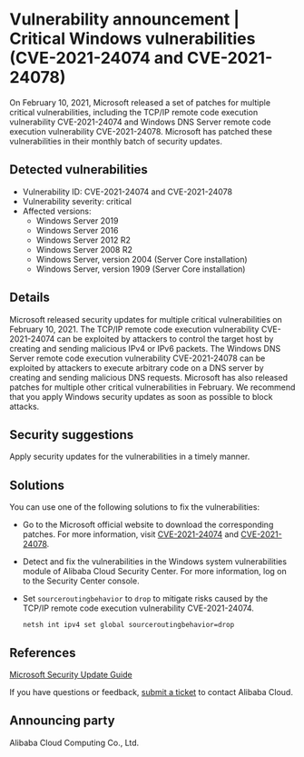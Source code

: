 # Vulnerability announcement \| Critical Windows vulnerabilities \(CVE-2021-24074 and CVE-2021-24078\)

On February 10, 2021, Microsoft released a set of patches for multiple critical vulnerabilities, including the TCP/IP remote code execution vulnerability CVE-2021-24074 and Windows DNS Server remote code execution vulnerability CVE-2021-24078. Microsoft has patched these vulnerabilities in their monthly batch of security updates.

## Detected vulnerabilities

-   Vulnerability ID: CVE-2021-24074 and CVE-2021-24078
-   Vulnerability severity: critical
-   Affected versions:
    -   Windows Server 2019
    -   Windows Server 2016
    -   Windows Server 2012 R2
    -   Windows Server 2008 R2
    -   Windows Server, version 2004 \(Server Core installation\)
    -   Windows Server, version 1909 \(Server Core installation\)

## Details

Microsoft released security updates for multiple critical vulnerabilities on February 10, 2021. The TCP/IP remote code execution vulnerability CVE-2021-24074 can be exploited by attackers to control the target host by creating and sending malicious IPv4 or IPv6 packets. The Windows DNS Server remote code execution vulnerability CVE-2021-24078 can be exploited by attackers to execute arbitrary code on a DNS server by creating and sending malicious DNS requests. Microsoft has also released patches for multiple other critical vulnerabilities in February. We recommend that you apply Windows security updates as soon as possible to block attacks.

## Security suggestions

Apply security updates for the vulnerabilities in a timely manner.

## Solutions

You can use one of the following solutions to fix the vulnerabilities:

-   Go to the Microsoft official website to download the corresponding patches. For more information, visit [CVE-2021-24074](https://msrc.microsoft.com/update-guide/zh-cn/vulnerability/CVE-2021-24074) and [CVE-2021-24078](https://msrc.microsoft.com/update-guide/zh-cn/vulnerability/CVE-2021-24078).
-   Detect and fix the vulnerabilities in the Windows system vulnerabilities module of Alibaba Cloud Security Center. For more information, log on to the Security Center console.
-   Set `sourceroutingbehavior` to `drop` to mitigate risks caused by the TCP/IP remote code execution vulnerability CVE-2021-24074.

    ```
    netsh int ipv4 set global sourceroutingbehavior=drop
    ```


## References

[Microsoft Security Update Guide](https://msrc.microsoft.com/update-guide/releaseNote/2021-Feb)

If you have questions or feedback, [submit a ticket](https://workorder-intl.console.aliyun.com/#/ticket/createIndex) to contact Alibaba Cloud.

## Announcing party

Alibaba Cloud Computing Co., Ltd.

